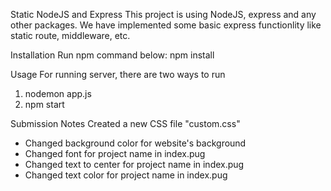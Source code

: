 Static NodeJS and Express
 This project is using NodeJS, express and any other packages. We have implemented some basic express functionlity like static route, middleware, etc.

Installation
 Run npm command below:
  npm install

Usage
 For running server, there are two ways to run
  1. nodemon app.js
  2. npm start

Submission Notes
 Created a new CSS file "custom.css"
  - Changed background color for website's background
  - Changed font for project name in index.pug
  - Changed text to center for project name in index.pug
  - Changed text color for project name in index.pug